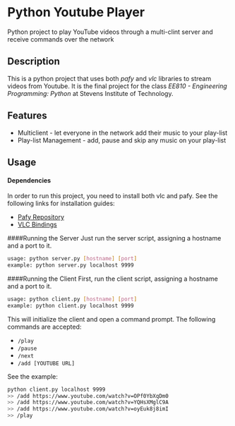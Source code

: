 # Python Youtube Player
Python project to play YouTube videos through a multi-clint server and receive commands over the network 


## Description
This is a python project that uses both *pafy* and *vlc* libraries to stream videos from Youtube. It is the final project for the class *EE810 - Engineering Programming: Python* at Stevens Institute of Technology.

## Features
* Multiclient - let everyone in the network add their music to your play-list
* Play-list Management - add, pause and skip any music on your play-list

## Usage
#### Dependencies
In order to run this project, you need to install both vlc and pafy. See the following links for installation guides:
* [Pafy Repository](https://github.com/mps-youtube/pafy)
* [VLC Bindings](https://wiki.videolan.org/Python_bindings/)

####Running the Server
Just run the server script, assigning a hostname and a port to it.
```bash
usage: python server.py [hostname] [port]
example: python server.py localhost 9999
```
####Running the Client
First, run the client script, assigning a hostname and a port to it.
```bash
usage: python client.py [hostname] [port]
example: python client.py localhost 9999
```
This will initialize the client and open a command prompt. The following commands are accepted:
* ```/play```
* ```/pause```
* ```/next```
* ```/add [YOUTUBE URL]```

See the example:
```bash
python client.py localhost 9999
>> /add https://www.youtube.com/watch?v=OPf0YbXqDm0
>> /add https://www.youtube.com/watch?v=YQHsXMglC9A
>> /add https://www.youtube.com/watch?v=oyEuk8j8imI
>> /play
```